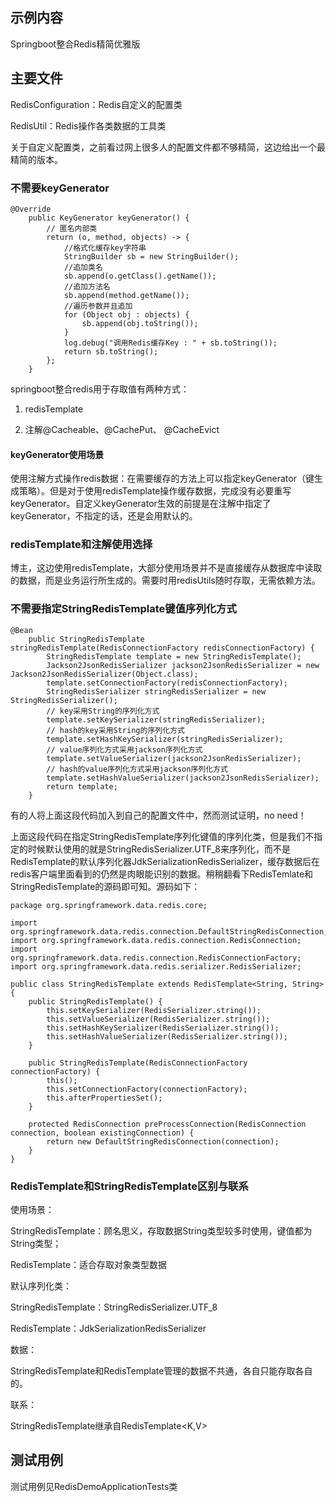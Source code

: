 ## 示例内容

Springboot整合Redis精简优雅版

## 主要文件

RedisConfiguration：Redis自定义的配置类

RedisUtil：Redis操作各类数据的工具类

关于自定义配置类，之前看过网上很多人的配置文件都不够精简，这边给出一个最精简的版本。

### 不需要keyGenerator

```
@Override
    public KeyGenerator keyGenerator() {
        // 匿名内部类
        return (o, method, objects) -> {
            //格式化缓存key字符串
            StringBuilder sb = new StringBuilder();
            //追加类名
            sb.append(o.getClass().getName());
            //追加方法名
            sb.append(method.getName());
            //遍历参数并且追加
            for (Object obj : objects) {
                sb.append(obj.toString());
            }
            log.debug("调用Redis缓存Key : " + sb.toString());
            return sb.toString();
        };
    }
```



springboot整合redis用于存取值有两种方式：

1. redisTemplate

2. 注解@Cacheable、@CachePut、 @CacheEvict

   

#### keyGenerator使用场景

使用注解方式操作redis数据：在需要缓存的方法上可以指定keyGenerator（键生成策略）。但是对于使用redisTemplate操作缓存数据，完成没有必要重写keyGenerator。自定义keyGenerator生效的前提是在注解中指定了keyGenerator，不指定的话，还是会用默认的。

### redisTemplate和注解使用选择

博主，这边使用redisTemplate，大部分使用场景并不是直接缓存从数据库中读取的数据，而是业务运行所生成的。需要时用redisUtils随时存取，无需依赖方法。

### 不需要指定StringRedisTemplate键值序列化方式

```
@Bean
    public StringRedisTemplate stringRedisTemplate(RedisConnectionFactory redisConnectionFactory) {
        StringRedisTemplate template = new StringRedisTemplate();
        Jackson2JsonRedisSerializer jackson2JsonRedisSerializer = new Jackson2JsonRedisSerializer(Object.class);
        template.setConnectionFactory(redisConnectionFactory);
        StringRedisSerializer stringRedisSerializer = new StringRedisSerializer();
        // key采用String的序列化方式
        template.setKeySerializer(stringRedisSerializer);
        // hash的key采用String的序列化方式
        template.setHashKeySerializer(stringRedisSerializer);
        // value序列化方式采用jackson序列化方式
        template.setValueSerializer(jackson2JsonRedisSerializer);
        // hash的value序列化方式采用jackson序列化方式
        template.setHashValueSerializer(jackson2JsonRedisSerializer);
        return template;
    }
```

有的人将上面这段代码加入到自己的配置文件中，然而测试证明，no need！

上面这段代码在指定StringRedisTemplate序列化键值的序列化类，但是我们不指定的时候默认使用的就是StringRedisSerializer.UTF_8来序列化，而不是RedisTemplate的默认序列化器JdkSerializationRedisSerializer，缓存数据后在redis客户端里面看到的仍然是肉眼能识别的数据。稍稍翻看下RedisTemlate和StringRedisTemplate的源码即可知。源码如下：

```
package org.springframework.data.redis.core;

import org.springframework.data.redis.connection.DefaultStringRedisConnection;
import org.springframework.data.redis.connection.RedisConnection;
import org.springframework.data.redis.connection.RedisConnectionFactory;
import org.springframework.data.redis.serializer.RedisSerializer;

public class StringRedisTemplate extends RedisTemplate<String, String> {
    public StringRedisTemplate() {
        this.setKeySerializer(RedisSerializer.string());
        this.setValueSerializer(RedisSerializer.string());
        this.setHashKeySerializer(RedisSerializer.string());
        this.setHashValueSerializer(RedisSerializer.string());
    }

    public StringRedisTemplate(RedisConnectionFactory connectionFactory) {
        this();
        this.setConnectionFactory(connectionFactory);
        this.afterPropertiesSet();
    }

    protected RedisConnection preProcessConnection(RedisConnection connection, boolean existingConnection) {
        return new DefaultStringRedisConnection(connection);
    }
}

```

### RedisTemplate和StringRedisTemplate区别与联系

使用场景：

StringRedisTemplate：顾名思义，存取数据String类型较多时使用，键值都为String类型；

RedisTemplate：适合存取对象类型数据

默认序列化类：

StringRedisTemplate：StringRedisSerializer.UTF_8

RedisTemplate：JdkSerializationRedisSerializer

数据：

StringRedisTemplate和RedisTemplate管理的数据不共通，各自只能存取各自的。

联系：

StringRedisTemplate继承自RedisTemplate<K,V>

## 测试用例

测试用例见RedisDemoApplicationTests类